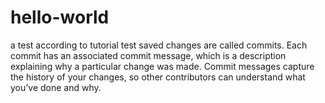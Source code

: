 # hello-world
a test according to tutorial
test
 saved changes are called commits. Each commit has an associated commit message, which is a description explaining why a particular change was made. Commit messages capture the history of your changes, so other contributors can understand what you’ve done and why.
